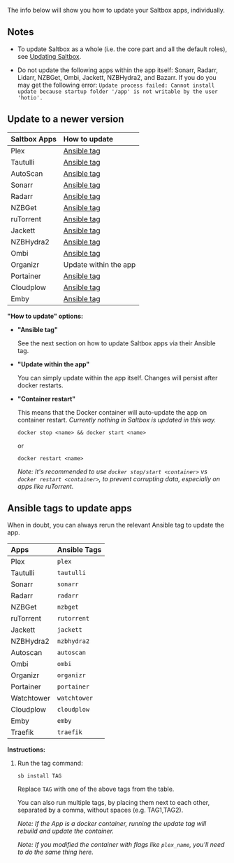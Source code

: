 The info below will show you how to update your Saltbox apps, individually.

## Notes

- To update Saltbox as a whole (i.e. the core part and all the default roles), see [Updating Saltbox](/saltbox/basics/update#updating-saltbox).

- Do not update the following apps within the app itself: Sonarr, Radarr, Lidarr, NZBGet, Ombi, Jackett, NZBHydra2, and Bazarr. If you do you may get the following error: `Update process failed: Cannot install update because startup folder '/app' is not writable by the user 'hotio'.`

## Update to a newer version


| Saltbox Apps  | How to update         |
|:------------- |:--------------------- |
| Plex          | [Ansible tag](/saltbox/basics/update#updating-apps) |
| Tautulli      | [Ansible tag](/saltbox/basics/update#updating-apps) |
| AutoScan      | [Ansible tag](/saltbox/basics/update#updating-apps) |
| Sonarr        | [Ansible tag](/saltbox/basics/update#updating-apps) |
| Radarr        | [Ansible tag](/saltbox/basics/update#updating-apps) |
| NZBGet        | [Ansible tag](/saltbox/basics/update#updating-apps) |
| ruTorrent     | [Ansible tag](/saltbox/basics/update#updating-apps) |
| Jackett       | [Ansible tag](/saltbox/basics/update#updating-apps) |
| NZBHydra2     | [Ansible tag](/saltbox/basics/update#updating-apps) |
| Ombi          | [Ansible tag](/saltbox/basics/update#updating-apps) |
| Organizr      | Update within the app |
| Portainer     | [Ansible tag](/saltbox/basics/update#updating-apps) |
| Cloudplow     | [Ansible tag](/saltbox/basics/update#updating-apps) |
| Emby          | [Ansible tag](/saltbox/basics/update#updating-apps) |



**"How to update" options:**

- **"Ansible tag"**

   See the next section on how to update Saltbox apps via their Ansible tag.

- **"Update within the app"**

   You can simply update within the app itself. Changes will persist after docker restarts.

- **"Container restart"**

   This means that the Docker container will auto-update the app on container restart.  _Currently nothing in Saltbox is updated in this way._

   ```
   docker stop <name> && docker start <name>
   ```
   or
   ```
   docker restart <name>
   ```

   _Note: It's recommended to use `docker stop/start <container>` vs `docker restart <container>`, to prevent corrupting data, especially on apps like ruTorrent._





## Ansible tags to update apps

When in doubt, you can always rerun the relevant Ansible tag to update the app.


| Apps                        | Ansible Tags    |
|:--------------------------- |:--------------- |
| Plex                        | `plex`          |
| Tautulli                    | `tautulli`      |
| Sonarr                      | `sonarr`        |
| Radarr                      | `radarr`        |
| NZBGet                      | `nzbget`        |
| ruTorrent                   | `rutorrent`     |
| Jackett                     | `jackett`       |
| NZBHydra2                   | `nzbhydra2`     |
| Autoscan                    | `autoscan`      |
| Ombi                        | `ombi`          |
| Organizr                    | `organizr`      |
| Portainer                   | `portainer`     |
| Watchtower                  | `watchtower`    |
| Cloudplow                   | `cloudplow`     |
| Emby                        | `emby`          |
| Traefik                     | `traefik`       |


**Instructions:**

1. Run the tag command:

   ```
   sb install TAG
   ```

   Replace `TAG` with one of the above tags from the table.

   You can also run multiple tags, by placing them next to each other, separated by a comma, without spaces (e.g. TAG1,TAG2).

   _Note: If the App is a docker container, running the update tag will rebuild and update the container._

   _Note: If you modified the container with flags like `plex_name`, you'll need to do the same thing here._
